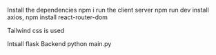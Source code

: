 Install the dependencies npm i
run the client server npm run dev
install axios, npm install react-router-dom

Tailwind css is used 

Intsall flask
Backend python main.py
